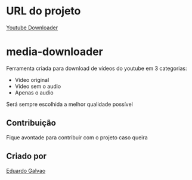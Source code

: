 # URL do projeto
[Youtube Downloader](https://www.youtubedownloader.com.br/)

# media-downloader
Ferramenta criada para download de vídeos do youtube em 3 categorias:
* Vídeo original
* Vídeo sem o audio
* Apenas o audio

Será sempre escolhida a melhor qualidade possível
## Contribuição
Fique avontade para contribuir com o projeto caso queira
## Criado por
[Eduardo Galvao](https://www.linkedin.com/in/eduardo-torres-galvao/)
